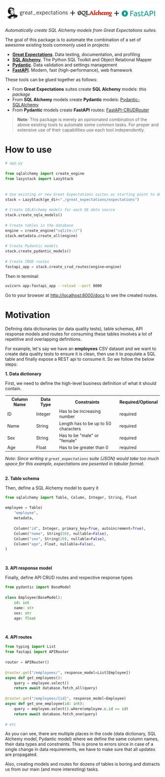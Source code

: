 ![](docs/logos/logo.png)

*Automatically create SQL Alchemy models from Great Expectations suites.*

The goal of this package is to automate the combination of a set of awesome existing tools commonly used in projects:
- **[Great Expectations](https://greatexpectations.io/)**. Data testing, documentation, and profiling
- **[SQL Alchemy](https://www.sqlalchemy.org/)**. The Python SQL Toolkit and Object Relational Mapper
- **[Pydantic](https://pydantic-docs.helpmanual.io/)**. Data validation and settings management
- **[FastAPI](https://fastapi.tiangolo.com/)**. Modern, fast (high-performance), web framework


These tools can be glued together as follows:
- From **Great Expectations** suites create **SQL Alchemy** models: *this package*
- From **SQL Alchemy** models create **Pydantic** models: [Pydantic-SQLAlchemy](https://github.com/tiangolo/pydantic-sqlalchemy)
- From **Pydantic** models create **FastAPI** routes: [FastAPI-CRUDRouter](https://github.com/awtkns/fastapi-crudrouter)


> **Note**: This package is merely an opinionated combination of the above existing tools to automate some common tasks. For proper and extensive use of their capabilities use each tool independently.

# How to use

```python
# app.py

from sqlalchemy import create_engine
from lazystack import LazyStack


# Use existing or new Great Expectations suites as starting point to define data sources and constraints
stack = LazyStack(ge_dir="./great_expectations/expectations")

# Create SQLAlchemy models for each GE data source
stack.create_sqla_models()

# Create tables in the database
engine = create_engine("sqlite://")
stack.metadata.create_all(engine)

# Create Pydantic models
stack.create_pydantic_models()

# Create CRUD routes
fastapi_app = stack.create_crud_routes(engine=engine)
```

Then in terminal:
```bash
uvicorn app:fastapi_app --reload --port 8000
```

Go to your browser at [http://localhost:8000/docs](http://localhost:8000/docs) to see the created routes.


# Motivation
Defining data dictionaries (or data quality tests), table schemas, API response models and routes for consuming these tables involves a lot of repetitive and overlapping definitions. 

For example, let's say we have an **employees** CSV dataset and we want to create data quality tests to ensure it is clean, then use it to populate a SQL table and finally expose a REST api to consume it. So we follow the below steps:

**1. Data dictionary**

First, we need to define the high-level business definition of what it should contain.

<table>
<th>Column Name</th>
<th>Data Type</th>
<th>Constraints</th>
<th>Required/Optional</th>

<tr>
    <td>ID</td>
    <td>Integer</td>
    <td>Has to be increasing number</td>
    <td>required</td>
</tr>

<tr>
    <td>Name</td>
    <td>String</td>
    <td>Length has to be up to 50 characters</td>
    <td>required</td>
</tr>

<tr>
    <td>Sex</td>
    <td>String</td>
    <td>Has to be "male" or "female"</td>
    <td>required</td>
</tr>

<tr>
    <td>Age</td>
    <td>Float</td>
    <td>Has to be greater than 0</td>
    <td>required</td>
</tr>

</table>

*Note: Since writing a `great_expectations` suite (JSON) would take too much space for this example, expectations are pesented in tabular format.*
<br>
<br>

**2. Table schema**

Then, define a SQL Alchemy model to query it

```python
from sqlalchemy import Table, Column, Integer, String, Float

employee = Table(
    "employee",
    metadata,

    Column("id", Integer, primary_key=True, autoincrement=True),
    Column("name", String(50), nullable=False),
    Column("sex", String(20), nullable=False),
    Column("age", Float, nullable=False),
)
```
<br>

**3. API response model**

Finally, define API CRUD routes and respective response types

```python
from pydantic import BaseModel

class Employee(BaseModel):
    id: int
    name: str
    sex: str
    age: float
```
<br>

**4. API routes**
```python
from typing import List
from fastapi import APIRouter

router = APIRouter()

@router.get("/employees/", response_model=List[Employee])
async def get_employees():
    query = employee.select()
    return await database.fetch_all(query)

@router.get("/employees/{id}", response_model=Employee)
async def get_one_employee(id: int):
    query = employee.select().where(employee.c.id == id)
    return await database.fetch_one(query)

# etc
```


As you can see, there are multiple places in the code (data dictionary, SQL Alchemy model, Pydantic model) where we define the same column names, their data types and constraints. This is prone to errors since in case of a single change in data requirements, we have to make sure that all updates are propagated.

Also, creating models and routes for dozens of tables is boring and distracts us from our main (and more interesting) tasks.

